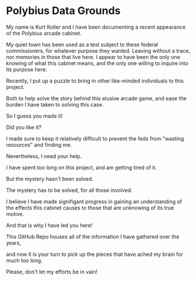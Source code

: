 # Polybius Data Grounds

My name is Kurt Koller and I have been documenting a recent appearance of the Polybius arcade cabinet.

My quiet town has been used as a test subject to these federal commissioners, for whatever purpose they wanted. Leaving without a trace, nor memories in those that live here. I appear to have been the only one knowing of what this cabinet means, and the only one willing to inquire into its purpose here.

Recently, I put up a puzzle to bring in other like-minded individuals to this project.

Both to help solve the story behind this elusive arcade game, and ease the burden I have taken to solving this case.

So I guess you made it!

Did you like it?

I made sure to keep it relatively difficult to prevent the feds from "wasting resources" and finding me.

Nevertheless, I need your help.

I have spent too long on this project, and am getting tired of it.

But the mystery hasn't been solved.

The mystery has to be solved, for all those involved.

I believe I have made signifigant progress in gaining an understanding of the effects this cabinet causes to those that are unknowing of its true motive.

And that is why I have led you here!

This GitHub Repo houses all of the information I have gathered over the years,

and now it is your turn to pick up the pieces that have ached my brain for much too long.

Please, don't let my efforts be in vain!
